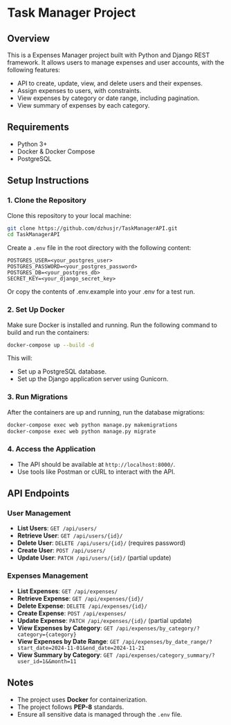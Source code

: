 # Task Manager Project

## Overview
This is a Expenses Manager project built with Python and Django REST framework. It allows users to manage expenses and user accounts, with the following features:
- API to create, update, view, and delete users and their expenses.
- Assign expenses to users, with constraints.
- View expenses by category or date range, including pagination.
- View summary of expenses by each category.

## Requirements
- Python 3+
- Docker & Docker Compose
- PostgreSQL

## Setup Instructions

### 1. Clone the Repository
Clone this repository to your local machine:

```bash
git clone https://github.com/dzhusjr/TaskManagerAPI.git
cd TaskManagerAPI
```
Create a `.env` file in the root directory with the following content:

```
POSTGRES_USER=<your_postgres_user>
POSTGRES_PASSWORD=<your_postgres_password>
POSTGRES_DB=<your_postgres_db>
SECRET_KEY=<your_django_secret_key>
```
Or copy the contents of .env.example into your .env for a test run.

### 2. Set Up Docker
Make sure Docker is installed and running. Run the following command to build and run the containers:

```bash
docker-compose up --build -d
```

This will:
- Set up a PostgreSQL database.
- Set up the Django application server using Gunicorn.

### 3. Run Migrations
After the containers are up and running, run the database migrations:

```bash
docker-compose exec web python manage.py makemigrations
docker-compose exec web python manage.py migrate
```

### 4. Access the Application
- The API should be available at `http://localhost:8000/`.
- Use tools like Postman or cURL to interact with the API.

## API Endpoints
### User Management
- **List Users**: `GET /api/users/`
- **Retrieve User**: `GET /api/users/{id}/`
- **Delete User**: `DELETE /api/users/{id}/` (requires password)
- **Create User**: `POST /api/users/`
- **Update User**: `PATCH /api/users/{id}/` (partial update)

### Expenses Management
- **List Expenses**: `GET /api/expenses/`
- **Retrieve Expense**: `GET /api/expenses/{id}/`
- **Delete Expense**: `DELETE /api/expenses/{id}/`
- **Create Expense**: `POST /api/expenses/`
- **Update Expense**: `PATCH /api/expenses/{id}/` (partial update)
- **View Expenses by Category**: `GET /api/expenses/by_category/?category={category}`
- **View Expenses by Date Range**: `GET /api/expenses/by_date_range/?start_date=2024-11-01&end_date=2024-11-21`
- **View Summary by Category**: `GET /api/expenses/category_summary/?user_id=1&&month=11`

## Notes
- The project uses **Docker** for containerization.
- The project follows **PEP-8** standards.
- Ensure all sensitive data is managed through the `.env` file.
